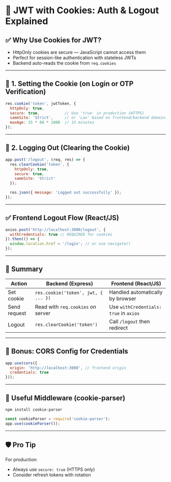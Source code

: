 # 🍪 JWT with Cookies: Auth & Logout Explained

## ✅ Why Use Cookies for JWT?

- HttpOnly cookies are secure — JavaScript cannot access them
- Perfect for session-like authentication with stateless JWTs
- Backend auto-reads the cookie from `req.cookies`

---

## 🔐 1. Setting the Cookie (on Login or OTP Verification)

```js
res.cookie('token', jwtToken, {
  httpOnly: true,
  secure: true,           // Use 'true' in production (HTTPS)
  sameSite: 'Strict',     // or 'Lax' based on frontend/backend domains
  maxAge: 15 * 60 * 1000  // 15 minutes
});
```

---

## 🚪 2. Logging Out (Clearing the Cookie)

```js
app.post('/logout', (req, res) => {
  res.clearCookie('token', {
    httpOnly: true,
    secure: true,
    sameSite: 'Strict'
  });

  res.json({ message: 'Logged out successfully' });
});
```

---

## ✅ Frontend Logout Flow (React/JS)

```js
axios.post('http://localhost:3000/logout', {
  withCredentials: true // REQUIRED for cookies
}).then(() => {
  window.location.href = '/login'; // or use navigate()
});
```

---

## 🧠 Summary

| Action        | Backend (Express)                         | Frontend (React/JS)                                    |
|---------------|--------------------------------------------|--------------------------------------------------------|
| Set cookie    | `res.cookie('token', jwt, { ... })`        | Handled automatically by browser                      |
| Send request  | Read with `req.cookies` on server          | Use `withCredentials: true` in `axios`                |
| Logout        | `res.clearCookie('token')`                 | Call `/logout` then redirect                          |

---

## 🧪 Bonus: CORS Config for Credentials

```js
app.use(cors({
  origin: 'http://localhost:3000', // frontend origin
  credentials: true
}));
```

---

## 🔧 Useful Middleware (cookie-parser)

```bash
npm install cookie-parser
```

```js
const cookieParser = require('cookie-parser');
app.use(cookieParser());
```

---

## 🛡️ Pro Tip

For production:
- Always use `secure: true` (HTTPS only)
- Consider refresh tokens with rotation